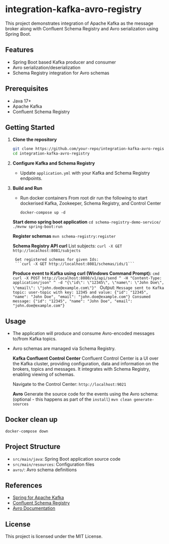 # integration-kafka-avro-registry

This project demonstrates integration of Apache Kafka as the message broker along with Confluent Schema Registry and Avro serialization using Spring Boot.

## Features

- Spring Boot based Kafka producer and consumer
- Avro serialization/deserialization
- Schema Registry integration for Avro schemas

## Prerequisites

- Java 17+
- Apache Kafka
- Confluent Schema Registry

## Getting Started

1. **Clone the repository**
    ```bash
    git clone https://github.com/your-repo/integration-kafka-avro-registry.git
    cd integration-kafka-avro-registry
    ```

2. **Configure Kafka and Schema Registry**
    - Update `application.yml` with your Kafka and Schema Registry endpoints.

3. **Build and Run**
    
    - Run docker containers
        From root dir run the following to start dockerised Kafka, Zookeeper, Schema Registry, and Control Center
        
        ```docker-compose up -d```
    
    **Start demo spring boot application**
        ```cd schema-registry-demo-service/
        ./mvnw spring-boot:run
        ```
    
    **Register schemas**
        ```mvn schema-registry:register```
    
    **Schema Registry API curl**
        List subjects:
        ```curl -X GET http://localhost:8081/subjects```
    
        Get registered schemas for given Ids:
        ```curl -X GET http://localhost:8081/schemas/ids/1```

    **Produce event to Kafka using curl (Windows Command Prompt):**
        ```cmd
        curl -X POST http://localhost:8080/v1/api/send ^
        -H "Content-Type: application/json" ^
        -d "{\"id\": \"12345\", \"name\": \"John Doe\", \"email\": \"john.doe@example.com\"}"
        ```
        Output:
        ```Message sent to Kafka topic: user-topic with key: 12345 and value: {"id": "12345", "name": "John Doe", "email": "john.doe@example.com"}
        Consumed message: {"id": "12345", "name": "John Doe", "email": "john.doe@example.com"}
        ```

## Usage

- The application will produce and consume Avro-encoded messages to/from Kafka topics.
- Avro schemas are managed via Schema Registry.

    **Kafka Confluent Control Center**
    Confluent Control Center is a UI over the Kafka cluster, providing configuration, data and information on the brokers, topics and messages. It integrates with Schema Registry, enabling viewing of schemas.

    Navigate to the Control Center:
    ```http://localhost:9021```

    **Avro**
    Generate the source code for the events using the Avro schema: (optional - this happens as part of the `install`)
    ```mvn clean generate-sources```

## Docker clean up

```docker-compose down```

## Project Structure

- `src/main/java`: Spring Boot application source code
- `src/main/resources`: Configuration files
- `avro/`: Avro schema definitions

## References

- [Spring for Apache Kafka](https://spring.io/projects/spring-kafka)
- [Confluent Schema Registry](https://docs.confluent.io/platform/current/schema-registry/index.html)
- [Avro Documentation](https://avro.apache.org/docs/current/)

## License

This project is licensed under the MIT License.